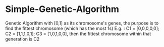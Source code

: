 # Simple-Genetic-Algorithm
Genetic Algorithm with [0,1] as its chromosome's genes, the purpose is to find the fittest chromosome (which has the most 1s)
E.g. : C1 = [0,0,0,0,0]; C2 = [1,1,1,0,1]; C3 = [1,0,1,0,0], then the fittest chromosome within that generation is C2
